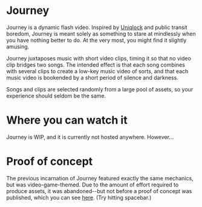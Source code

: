 Journey
=======

Journey is a dynamic flash video. Inspired by [Uniqlock](http://www.uniqlo.jp/uniqlock/) and public transit boredom, Journey is meant solely as something to stare at mindlessly when you have nothing better to do. At the very most, you might find it slightly amusing.

Journey juxtaposes music with short video clips, timing it so that no video clip bridges two songs. The intended effect is that each song combines with several clips to create a low-key music video of sorts, and that each music video is bookended by a short period of silence and darkness.

Songs and clips are selected randomly from a large pool of assets, so your experience should seldom be the same.

Where you can watch it
======================

Journey is WIP, and it is currently not hosted anywhere. However...

Proof of concept
================

The previous incarnation of Journey featured exactly the same mechanics, but was video-game-themed. Due to the amount of effort required to produce assets, it was abandoned--but not before a proof of concept was published, which you can see [here](http://bo.servebeer.com/transition). (Try hitting spacebar.)
